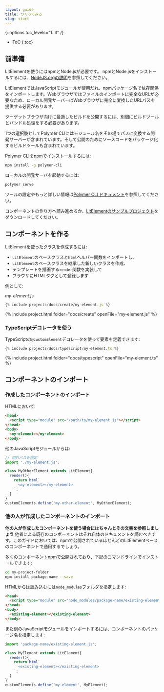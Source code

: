```yaml
---
layout: guide
title: つくってみる
slug: start
---
```


{::options toc_levels="1..3" /}
* ToC
{:toc}

<!-- original:
## Setup

You need npm and Node.js to work with LitElement. To install npm and Node.js, see the [instructions on NodeJS.org](https://nodejs.org/en/).

LitElement uses JavaScript modules to import dependencies by their npm package names. Since web browsers need to know a file's full URL to import it, your local development server needs to serve full, transformed URL paths to your web browser.

To deploy an optimized build that works on your target browsers, you'll also need a build toolset that can handle this transform, along with any bundling.

One option is Polymer CLI, which includes a development server that converts module names to paths on the fly; and a configurable build tool that packages your code for deployment.

To install Polymer CLI with npm:

```bash
npm install -g polymer-cli
```

To serve a LitElement project locally:

```bash
polymer serve
```

See the [Polymer CLI documentation](https://polymer-library.polymer-project.org/3.0/docs/tools/polymer-cli) for more information on configuring these tools. 

Read on to create a component, or [download a sample LitElement project](https://github.com/PolymerLabs/start-lit-element).

## Create a LitElement component

To create a new class based on LitElement: 

1.  In your project folder, install the `lit-element` package from npm: 

    `npm install lit-element`

2.  Write your new element:

    * Import the `LitElement` base class and the `html` helper function.
    * Create a new class that extends the `LitElement` base class.
    * Implement `render` to define a template for your web component.
    * Register your component's HTML tag with the browser.

**Example**

_my-element.js_
-->
## 前準備

LitElementを使うにはnpmとNode.jsが必要です。 npmとNode.jsをインストールするには、[NodeJS.orgの説明](https://nodejs.org/ja/)を参照してください。

LitElementではJavaScriptモジュールが使用だれ、npmパッケージ名で依存関係をインポートします。Webブラウザではファイルのインポートに完全なURLが必要なため、ローカル開発サーバーはWebブラウザに完全に変換したURLパスを提供する必要があります。

ターゲットブラウザ向けに最適したビルドを公開するには、別個にビルドツールとバンドル処理をする必要があります。

1つの選択肢としてPolymer CLIにはモジュール名をその場でパスに変換する開発サーバーが含まれています。そして公開のためにソースコードをパッケージ化するビルドツールも含まれています。

Polymer CLIをnpmでインストールするには:

```bash
npm install -g polymer-cli
```

ローカルの開発サーバを起動するには:

```bash
polymer serve
```

ツールの設定やもっと詳しい情報は[Polymer CLI ドキュメント](https://polymer-library.polymer-project.org/3.0/docs/tools/polymer-cli)を参照してください。

コンポーネントの作り方へ読み進めるか、[LitElementのサンプルプロジェクト](https://github.com/PolymerLabs/start-lit-element)をダウンロードしてください。

## コンポーネントを作る

LitElementを使ったクラスを作成するには:

* `LitElement`のベースクラスと`html`ヘルパー関数をインポートし、
* `LitElement`のベースクラスを継承した新しいクラスを作成、
* テンプレートを描画する`render`関数を実装して
* ブラウザにHTMLタグとして登録します

例として:

_my-element.js_

```js
{% include projects/docs/create/my-element.js %}
```

{% include project.html folder="docs/create" openFile="my-element.js" %}

<!-- original:
### Use LitElement TypeScript decorators

You can use the `@customElement` TypeScript decorator to define your class as a custom element:
-->
### TypeScriptデコレータを使う

TypeScriptの`@customElement`デコレータを使って要素を定義できます:

```ts
{% include projects/docs/typescript/my-element.ts %}
```

{% include project.html folder="docs/typescript" openFile="my-element.ts" %}

<!-- original:
## Import a component

### Import your own LitElement component

In an HTML document:

```html
<head>
  <script type="module" src="/path/to/my-element.js"></script>
</head>
<body>
  <my-element></my-element>
</body>
```

In another JavaScript module:

```js
// Use relative paths for peer dependencies
import './my-element.js';

class MyOtherElement extends LitElement{
  render(){
    return html`
      <my-element></my-element>
    `;
  }
}
customElements.define('my-other-element', MyOtherElement);
```

### Import a third-party LitElement component

**Refer to third-party component documentation first.** To work with any existing component made by a third party, see its documentation. This guide should work for most LitElement-based components if they are published on npm.

Many components are published on npm and can be installed from the command line:

```bash
cd my-project-folder
npm install package-name --save
```

In an HTML document, a component published on npm can be imported from the `node_modules` folder:

```html
<head>
  <script type="module" src="node_modules/package-name/existing-element.js"></script>
</head>
<body>
  <existing-element></existing-element>
</body>
```

To import into another JavaScript module, use the component's package name:

```js
import 'package-name/existing-element.js';

class MyElement extends LitElement{
  render(){
    return html`
      <existing-element></existing-element>
    `;
  }
}
customElements.define('my-element', MyElement);
```
-->
## コンポーネントのインポート

### 作成したコンポーネントのインポート

HTMLにおいて:

```html
<head>
  <script type="module" src="/path/to/my-element.js"></script>
</head>
<body>
  <my-element></my-element>
</body>
```

他のJavaScriptモジュールからは:

```js
// 相対パスを指定
import './my-element.js';

class MyOtherElement extends LitElement{
  render(){
    return html`
      <my-element></my-element>
    `;
  }
}
customElements.define('my-other-element', MyOtherElement);
```

### 他の人が作成したコンポーネントのインポート

**他の人が作成したコンポーネントを使う場合にはちゃんとその文書を参照しましょう** 他者による既存のコンポーネントはそれ自体のドキュメントを読むべきです。このガイドにおいては、npmで公開されているほとんどのLitElementベースのコンポーネントで通用するでしょう。

多くのコンポーネントnpmで公開されており、下記のコマンドラインでインストールできます:

```bash
cd my-project-folder
npm install package-name --save
```

HTMLからは読み込むには`node_modules`フォルダを指定します:

```html
<head>
  <script type="module" src="node_modules/package-name/existing-element.js"></script>
</head>
<body>
  <existing-element></existing-element>
</body>
```

また別のJavaScriptモジュールをインポートするには、コンポーネントのパッケージ名を指定します:

```js
import 'package-name/existing-element.js';

class MyElement extends LitElement{
  render(){
    return html`
      <existing-element></existing-element>
    `;
  }
}
customElements.define('my-element', MyElement);
```
